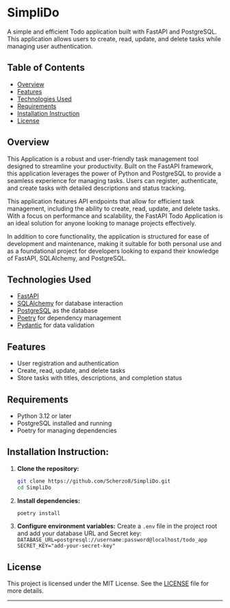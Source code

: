 # SimpliDo
A simple and efficient Todo application built with FastAPI and PostgreSQL. This application allows users to create, read, update, and delete tasks while managing user authentication.

## Table of Contents

- [Overview](#overview)
- [Features](#features)
- [Technologies Used](#Technologies-Used)
- [Requirements](#requirements)
- [Installation Instruction](#Installation-Instruction:)
- [License](#license)

## Overview

This Application is a robust and user-friendly task management tool designed to streamline your productivity. Built on the FastAPI framework, this application leverages the power of Python and PostgreSQL to provide a seamless experience for managing tasks. Users can register, authenticate, and create tasks with detailed descriptions and status tracking.

This application features API endpoints that allow for efficient task management, including the ability to create, read, update, and delete tasks. With a focus on performance and scalability, the FastAPI Todo Application is an ideal solution for anyone looking to manage projects effectively.

In addition to core functionality, the application is structured for ease of development and maintenance, making it suitable for both personal use and as a foundational project for developers looking to expand their knowledge of FastAPI, SQLAlchemy, and PostgreSQL.

## Technologies Used
- [FastAPI](https://fastapi.tiangolo.com/)
- [SQLAlchemy](https://www.sqlalchemy.org/) for database interaction
- [PostgreSQL](https://www.postgresql.org/) as the database
- [Poetry](https://python-poetry.org/) for dependency management
- [Pydantic](https://pydantic-docs.helpmanual.io/) for data validation


## Features

- User registration and authentication
- Create, read, update, and delete tasks
- Store tasks with titles, descriptions, and completion status


## Requirements

- Python 3.12 or later
- PostgreSQL installed and running
- Poetry for managing dependencies


## Installation Instruction: 

1. **Clone the repository:**
   ```bash
   git clone https://github.com/Scherzo8/SimpliDo.git
   cd SimpliDo
   ```
2. **Install dependencies:**
    ```bash
    poetry install
    ```

3. **Configure environment variables:**
    Create a `.env` file in the project root and add your database URL and Secret key:
    `DATABASE_URL=postgresql://username:password@localhost/todo_app`
    `SECRET_KEY="add-your-secret-key"`


## License

This project is licensed under the MIT License. See the [LICENSE](LICENSE) file for more details.

---
